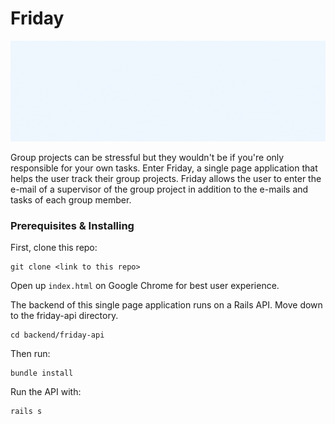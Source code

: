 # Friday 

![Alt text](frontend/images/fridaybanner.gif?raw=true "Friday Banner")

Group projects can be stressful but they wouldn't be if you're only responsible for your own tasks. Enter Friday, a single page application that helps the user track their group projects. Friday allows the user to enter the e-mail of a supervisor of the group project in addition to the e-mails and tasks of each group member.

### Prerequisites & Installing

First, clone this repo:

```
git clone <link to this repo>
```

Open up `index.html` on Google Chrome for best user experience.

The backend of this single page application runs on a Rails API. Move down to the friday-api directory.

```
cd backend/friday-api
```

Then run:
```
bundle install
```

Run the API with:
```
rails s
```
